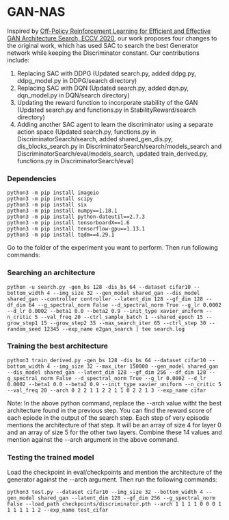# GAN-NAS
Inspired by [Off-Policy Reinforcement Learning for Efficient and Effective GAN Architecture Search, ECCV 2020](https://arxiv.org/pdf/2007.09180.pdf), our work proposes four changes to the original work, which has used SAC to search the best Generator network while keeping the Discriminator constant. Our contributions include:
1. Replacing SAC with DDPG (Updated search.py, added ddpg.py, ddpg_model.py in DDPG/search directory)
2. Replacing SAC with DQN (Updated search.py, added dqn.py, dqn_model.py in DQN/search directory)
3. Updating the reward function to incorporate stability of the GAN (Updated search.py and functions.py in StabilityReward/search directory)
4. Adding another SAC agent to learn the discriminator using a separate action space (Updated search.py, functions.py in DiscriminatorSearch/search, added shared_gen_dis.py, dis_blocks_search.py in DiscriminatorSearch/search/models_search and DiscriminatorSearch/eval/models_search, updated train_derived.py, functions.py in DiscriminatorSearch/eval)
   
### Dependencies ###
```pip install pytorch==1.4.0 torchvision==0.5.0
python3 -m pip install imageio
python3 -m pip install scipy
python3 -m pip install six
python3 -m pip install numpy==1.18.1
python3 -m pip install python-dateutil==2.7.3
python3 -m pip install tensorboardX==1.6
python3 -m pip install tensorflow-gpu==1.13.1
python3 -m pip install tqdm==4.29.1
```

Go to the folder of the experiment you want to perform. Then run following commands:

### Searching an architecture ###
```cd search
python -u search.py -gen_bs 128 -dis_bs 64 --dataset cifar10 --bottom_width 4 --img_size 32 --gen_model shared_gan --dis_model shared_gan --controller controller --latent_dim 128 --gf_dim 128 --df_dim 64 --g_spectral_norm False --d_spectral_norm True --g_lr 0.0002 --d_lr 0.0002 --beta1 0.0 --beta2 0.9 --init_type xavier_uniform --n_critic 5 --val_freq 20 --ctrl_sample_batch 1 --shared_epoch 15 --grow_step1 15 --grow_step2 35 --max_search_iter 65 --ctrl_step 30 --random_seed 12345 --exp_name e2gan_search | tee search.log
```

### Training the best architecture ###
```cd eval
python3 train_derived.py -gen_bs 128 -dis_bs 64 --dataset cifar10 --bottom_width 4 --img_size 32 --max_iter 150000 --gen_model shared_gan --dis_model shared_gan --latent_dim 128 --gf_dim 256 --df_dim 128 --g_spectral_norm False --d_spectral_norm True --g_lr 0.0002 --d_lr 0.0002 --beta1 0.0 --beta2 0.9 --init_type xavier_uniform --n_critic 5 --val_freq 20 --arch 0 2 2 1 1 2 2 1 1 0 2 2 1 3 --exp_name cifar
```
Note: In the above python command, replace the --arch value witht the best architecture found in the previous step. You can find the reward score of each epiode in the output of the search step. Each step of very episode mentions the architecture of that step. It will be an array of size 4 for layer 0 and an array of size 5 for the other two layers. Combine these 14 values and mention against the --arch argument in the above command.

### Testing the trained model ###
Load the checkpoint in eval/checkpoints and mention the architecture of the generator against the --arch argument. Then run the following commands:
```cd eval
python3 test.py --dataset cifar10 --img_size 32 --bottom_width 4 --gen_model shared_gan --latent_dim 128 --gf_dim 256 --g_spectral_norm False --load_path checkpoints/discriminator.pth --arch 1 1 1 1 0 0 0 1 1 1 1 1 1 2 --exp_name test_cifar
```

